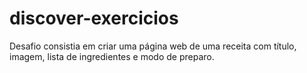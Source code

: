 # discover-exercicios
Desafio consistia em criar uma página web de uma receita com título, imagem, lista de ingredientes e modo de preparo.
